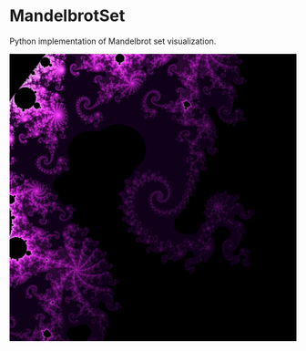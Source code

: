 # MandelbrotSet
Python implementation of Mandelbrot set visualization.

![Mandelbrot set](result.png "Zoomed in Mandelbrot set")